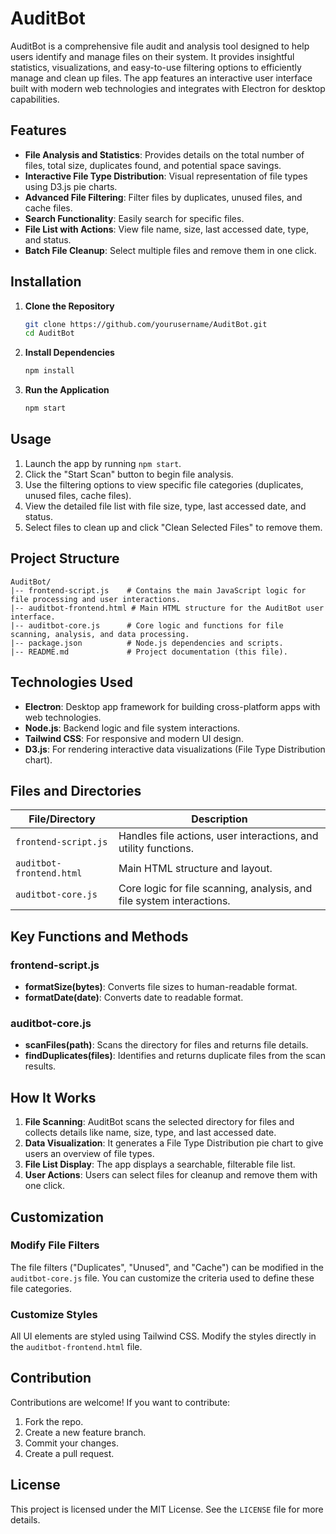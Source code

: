 # AuditBot

AuditBot is a comprehensive file audit and analysis tool designed to help users identify and manage files on their system. It provides insightful statistics, visualizations, and easy-to-use filtering options to efficiently manage and clean up files. The app features an interactive user interface built with modern web technologies and integrates with Electron for desktop capabilities.

## Features

- **File Analysis and Statistics**: Provides details on the total number of files, total size, duplicates found, and potential space savings.
- **Interactive File Type Distribution**: Visual representation of file types using D3.js pie charts.
- **Advanced File Filtering**: Filter files by duplicates, unused files, and cache files.
- **Search Functionality**: Easily search for specific files.
- **File List with Actions**: View file name, size, last accessed date, type, and status.
- **Batch File Cleanup**: Select multiple files and remove them in one click.

## Installation

1. **Clone the Repository**
   ```bash
   git clone https://github.com/yourusername/AuditBot.git
   cd AuditBot
   ```

2. **Install Dependencies**
   ```bash
   npm install
   ```

3. **Run the Application**
   ```bash
   npm start
   ```

## Usage

1. Launch the app by running `npm start`.
2. Click the "Start Scan" button to begin file analysis.
3. Use the filtering options to view specific file categories (duplicates, unused files, cache files).
4. View the detailed file list with file size, type, last accessed date, and status.
5. Select files to clean up and click "Clean Selected Files" to remove them.

## Project Structure

```
AuditBot/
|-- frontend-script.js    # Contains the main JavaScript logic for file processing and user interactions.
|-- auditbot-frontend.html # Main HTML structure for the AuditBot user interface.
|-- auditbot-core.js      # Core logic and functions for file scanning, analysis, and data processing.
|-- package.json          # Node.js dependencies and scripts.
|-- README.md             # Project documentation (this file).
```

## Technologies Used

- **Electron**: Desktop app framework for building cross-platform apps with web technologies.
- **Node.js**: Backend logic and file system interactions.
- **Tailwind CSS**: For responsive and modern UI design.
- **D3.js**: For rendering interactive data visualizations (File Type Distribution chart).

## Files and Directories

| File/Directory         | Description                                |
|----------------------|--------------------------------------------|
| `frontend-script.js`  | Handles file actions, user interactions, and utility functions. |
| `auditbot-frontend.html` | Main HTML structure and layout. |
| `auditbot-core.js`    | Core logic for file scanning, analysis, and file system interactions. |

## Key Functions and Methods

### **frontend-script.js**
- **formatSize(bytes)**: Converts file sizes to human-readable format.
- **formatDate(date)**: Converts date to readable format.

### **auditbot-core.js**
- **scanFiles(path)**: Scans the directory for files and returns file details.
- **findDuplicates(files)**: Identifies and returns duplicate files from the scan results.

## How It Works

1. **File Scanning**: AuditBot scans the selected directory for files and collects details like name, size, type, and last accessed date.
2. **Data Visualization**: It generates a File Type Distribution pie chart to give users an overview of file types.
3. **File List Display**: The app displays a searchable, filterable file list.
4. **User Actions**: Users can select files for cleanup and remove them with one click.

## Customization

### **Modify File Filters**
The file filters ("Duplicates", "Unused", and "Cache") can be modified in the `auditbot-core.js` file. You can customize the criteria used to define these file categories.

### **Customize Styles**
All UI elements are styled using Tailwind CSS. Modify the styles directly in the `auditbot-frontend.html` file.

## Contribution
Contributions are welcome! If you want to contribute:

1. Fork the repo.
2. Create a new feature branch.
3. Commit your changes.
4. Create a pull request.

## License
This project is licensed under the MIT License. See the `LICENSE` file for more details.
